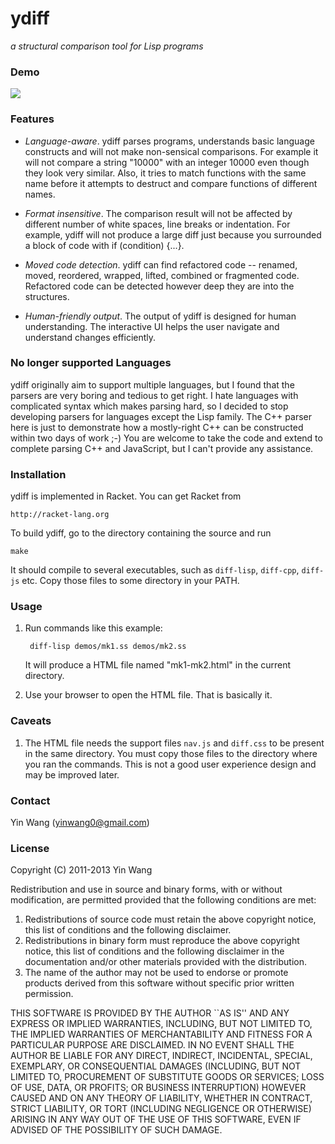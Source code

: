 ydiff
=======

*a structural comparison tool for Lisp programs*


### Demo

<a href="http://www.yinwang.org/resources/mk1-mk2.html"><img src="http://yinwang0.files.wordpress.com/2012/01/ydiff3.gif?w=612"></a>

### Features

* _Language-aware_. ydiff parses programs, understands basic language constructs and will not make non-sensical comparisons. For example it will not compare a string "10000" with an integer 10000 even though they look very similar. Also, it tries to match functions with the same name before it attempts to destruct and compare functions of different names.

* _Format insensitive_. The comparison result will not be affected by different number of white spaces, line breaks or indentation. For example, ydiff will not produce a large diff just because you surrounded a block of code with if (condition) {...}.

* _Moved code detection_. ydiff can find refactored code -- renamed, moved, reordered, wrapped, lifted, combined or fragmented code. Refactored code can be detected however deep they are into the structures.

* _Human-friendly output_. The output of ydiff is designed for human understanding. The interactive UI helps the user navigate and understand changes efficiently.


### No longer supported Languages

ydiff originally aim to support multiple languages, but I found that the parsers
are very boring and tedious to get right. I hate languages with complicated
syntax which makes parsing hard, so I decided to stop developing parsers for
languages except the Lisp family. The C++ parser here is just to demonstrate how
a mostly-right C++ can be constructed within two days of work ;-) You are
welcome to take the code and extend to complete parsing C++ and JavaScript, but
I can't provide any assistance.


### Installation

ydiff is implemented in Racket. You can get Racket from

    http://racket-lang.org

To build ydiff, go to the directory containing the source and run

    make

It should compile to several executables, such as `diff-lisp`,
`diff-cpp`, `diff-js` etc. Copy those files to some directory in your
PATH.



### Usage

1. Run commands like this example:

        diff-lisp demos/mk1.ss demos/mk2.ss

   It will produce a HTML file named "mk1-mk2.html" in the current
   directory.


2. Use your browser to open the HTML file. That is basically it.



### Caveats


1. The HTML file needs the support files `nav.js` and `diff.css` to be
   present in the same directory. You must copy those files to the
   directory where you ran the commands. This is not a good user
   experience design and may be improved later.



### Contact

Yin Wang (yinwang0@gmail.com)



### License

Copyright (C) 2011-2013 Yin Wang

Redistribution and use in source and binary forms, with or without
modification, are permitted provided that the following conditions
are met:

1. Redistributions of source code must retain the above copyright
   notice, this list of conditions and the following disclaimer.
2. Redistributions in binary form must reproduce the above copyright
   notice, this list of conditions and the following disclaimer in the
   documentation and/or other materials provided with the distribution.
3. The name of the author may not be used to endorse or promote products
   derived from this software without specific prior written permission.

THIS SOFTWARE IS PROVIDED BY THE AUTHOR ``AS IS'' AND ANY EXPRESS OR
IMPLIED WARRANTIES, INCLUDING, BUT NOT LIMITED TO, THE IMPLIED WARRANTIES
OF MERCHANTABILITY AND FITNESS FOR A PARTICULAR PURPOSE ARE DISCLAIMED.
IN NO EVENT SHALL THE AUTHOR BE LIABLE FOR ANY DIRECT, INDIRECT,
INCIDENTAL, SPECIAL, EXEMPLARY, OR CONSEQUENTIAL DAMAGES (INCLUDING, BUT
NOT LIMITED TO, PROCUREMENT OF SUBSTITUTE GOODS OR SERVICES; LOSS OF USE,
DATA, OR PROFITS; OR BUSINESS INTERRUPTION) HOWEVER CAUSED AND ON ANY
THEORY OF LIABILITY, WHETHER IN CONTRACT, STRICT LIABILITY, OR TORT
(INCLUDING NEGLIGENCE OR OTHERWISE) ARISING IN ANY WAY OUT OF THE USE OF
THIS SOFTWARE, EVEN IF ADVISED OF THE POSSIBILITY OF SUCH DAMAGE.

